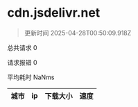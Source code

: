 
  # cdn.jsdelivr.net

  > 更新时间 2025-04-28T00:50:09.918Z
  
  总共请求 0

  请求报错 0

  平均耗时 NaNms

|城市|ip|下载大小|速度|
|-----|----------|---|---|

  